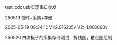test_cdc usb实现串口收发

250519  授时+采集+存储

2025-05-19 08:34:12	V1:2.016235v	V2:-1.008060v

250520  四块板子的采集存储测试，折线图，散点图绘制

